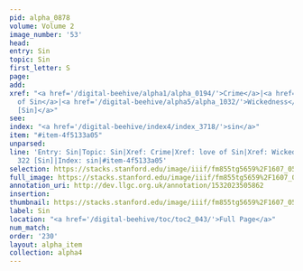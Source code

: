 ```yaml
---
pid: alpha_0878
volume: Volume 2
image_number: '53'
head: 
entry: Sin
topic: Sin
first_letter: S
page: 
add: 
xref: "<a href='/digital-beehive/alpha1/alpha_0194/'>Crime</a>|<a href='/digital-beehive/alpha3/alpha_0559/'>love
  of Sin</a>|<a href='/digital-beehive/alpha5/alpha_1032/'>Wickedness</a>|<a href='/digital-beehive/num2/num_0370/'>322
  [Sin]</a>"
see: 
index: "<a href='/digital-beehive/index4/index_3718/'>sin</a>"
item: "#item-4f5133a05"
unparsed: 
line: 'Entry: Sin|Topic: Sin|Xref: Crime|Xref: love of Sin|Xref: Wickedness|Xref:
  322 [Sin]|Index: sin|#item-4f5133a05'
selection: https://stacks.stanford.edu/image/iiif/fm855tg5659%2F1607_0520/317,1805,3053,642/full/0/default.jpg
full_image: https://stacks.stanford.edu/image/iiif/fm855tg5659%2F1607_0520/full/full/0/default.jpg
annotation_uri: http://dev.llgc.org.uk/annotation/1532023505862
insertion: 
thumbnail: https://stacks.stanford.edu/image/iiif/fm855tg5659%2F1607_0520/317,1805,600,180/250,/0/default.jpg
label: Sin
location: "<a href='/digital-beehive/toc/toc2_043/'>Full Page</a>"
num_match: 
order: '230'
layout: alpha_item
collection: alpha4
---
```

